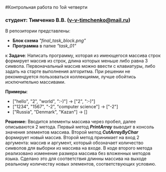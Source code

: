 #Контрольная работа по 1ой четверти
### студент: Тимченко В.В. (v-v-timchenko@mail.ru)
В репозитории представлены:

* **Блок схема** *"final_task_block.png"*
* **Программа** в папке *"task_01"* 


к **Задаче**: Написать программу, которая из имеющегося массива строк формирует массив из строк, длина которых меньше либо равна 3 символа. Первоначальный массив можно ввести с клавиатуры, либо задать на старте выполнения алгоритма. При решении не рекомендуется пользоваться коллекциями, лучше обойтись исключительно массивами.

**Примеры**:
* ["hello", "2", "world", ":-)"] -> ["2", ":-)"]
* ["1234", "1567", "-2", "computer science"] -> ["-2"]
* ["Russia", "Denmark", "Kazan"] -> []

**Решение:**
Вводится элементы массива через пробел, далее описываются 2 метода. Первый метод ***PrintArray*** выводит в консоль значения элементов массива. Второй метод ***CutArrayByChar*** формирует новый массив. Второй метод принимает на вход 2 аргумента: массив и аргумент, который обозначает количество символов для выборки из массива на входе. В коде второго метода реализовано изменение размера массива без вложенных методов языка. Сделано это для соответствия длинны массива на выходе реальному количеству новых элементов, соответствующих условию.

